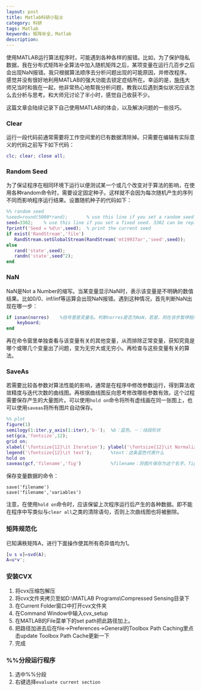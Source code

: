 ```yaml
---
layout: post
title: Matlab科研小贴士
category: 科研
tags: Matlab
keywords: 矩阵补全，Matlab
description: 
---
```


使用MATLAB运行算法程序时，可能遇到各种各样的报错。比如，为了保护隐私数据，我在分布式矩阵补全算法中加入随机矩阵之后，某项变量在运行几百步之后会出现NaN报错。我只根据算法顺序去分析问题出现的可能原因，并修改程序。感觉并没有很好地利用MATLAB的强大功能去锁定症结所在。幸运的是，[施伟](http://home.ustc.edu.cn/~shiwei00/index.html)大师兄当时和我在一起，他非常热心地帮我分析问题，教我以后遇到类似状况应该怎么去分析与思考。和大师兄讨论了半小时，感觉自己收获不少。

这篇文章会陆续记录下自己使用MATLAB的体会，以及解决问题的一些技巧。

### Clear
运行一段代码前通常需要将工作空间里的已有数据清除掉。只需要在编辑有实际意义的代码之前写下如下代码：

```matlab
clc; clear; close all;
```

### Random Seed 
为了保证程序在相同环境下运行以便测试某一个或几个改变对于算法的影响，在使用各种random命令时，需要设定固定种子。这样就不会因为每次随机产生的序列不同而影响程序运行结果。设置随机种子的代码如下：

```matlab
%% random seed
%seed=round(5000*rand);       % use this line if you set a random seed
seed=3302;    % use this line if you set a fixed seed. 3302 can be replaced by other numbers.
fprintf('Seed = %d\n',seed);  % print the current seed 
if exist('RandStream','file')
   RandStream.setGlobalStream(RandStream('mt19937ar','seed',seed));
else
   rand('state',seed); 
   randn('state',seed^2);
end
```

### NaN
NaN是Not a Number的缩写。当某变量显示NaN时，表示该变量是不明确的数值结果。比如0/0、inf/inf等运算会出现NaN报错。遇到这种情况，首先判断NaN出现在哪一步：


```matlab
if isnan(norres)    %括号里是变量名。判断norres是否为NaN，若是，则在该步暂停程序。
    keyboard;
end
```
再在命令窗里单独查看与该变量有关的其他变量，从而排除正常变量，获知究竟是哪个或哪几个变量出了问题，变为无穷大或无穷小。再检查与这些变量有关的算法。


### SaveAs
若需要比较各参数对算法性能的影响，通常是在程序中修改参数运行，得到算法收敛精度与迭代次数的曲线图。再根据曲线图反向思考修改哪些参数有效。这个过程需要保存产生的大量图片。可以使用`hold on`命令将所有虚线画在同一张图上，也可以使用`saveas`将所有图片自动保存。


```matlab
%% plot
figure(1)
semilogy(1:iter,y_axis(1:iter),'b-');  %b：蓝色。－：线段形状
set(gca,'fontsize',12);
grid on;
xlabel('\fontsize{12}\it Iteration'); ylabel('\fontsize{12}\it Normalized residual');
legend('\fontsize{12}\it text');       %text：这条蓝色代表什么
hold on
saveas(gcf,'filename','fig')           %filename：将图片保存为这个名字。fig：保存为fig格式
```

保存变量数据的命令：

```
save('filename')
save('filename','variables')
```

注意，在使用`hold on`命令时，应该保留上次程序运行后产生的各种数据。即不能在程序中写类似与`clear all`之类的清除语句，否则上次曲线图也将被删除。

### 矩阵规范化
已知满秩矩阵A，进行下面操作使其所有奇异值均为1。

```matlab
[u s v]=svd(A);
A=u*v';
```

### 安装CVX

1. 将cvx压缩包解压
2. 将cvx文件夹拷贝至如D:\MATLAB Programs\Compressed Sensing目录下
3. 在Current Folder窗口中打开cvx文件夹
4. 在Command Window中输入cvx_setup
5. 在MATLAB的File菜单下的set path把此路径加上。
6. 把路径加进去后在file→Preferences→General的Toolbox Path Caching里点击update Toolbox Path Cache更新一下
7. 完成

### %%分段运行程序

1. 选中%%分段
2. 右键选择`evaluate current section`


